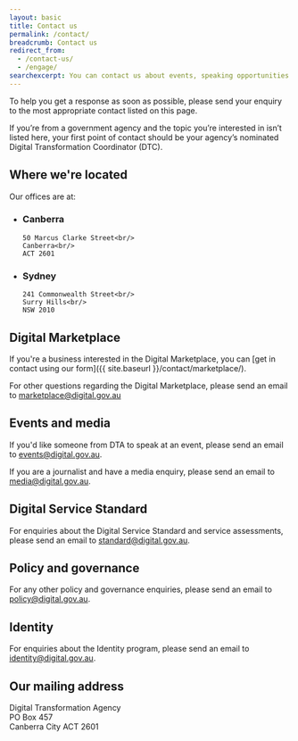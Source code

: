 ```yaml
---
layout: basic
title: Contact us
permalink: /contact/
breadcrumb: Contact us
redirect_from:
  - /contact-us/
  - /engage/
searchexcerpt: You can contact us about events, speaking opportunities or send requests directly to one of our teams.
---
```


To help you get a response as soon as possible, please send your enquiry to the most appropriate contact listed on this page.

<p class="callout">
If you’re from a government agency and the topic you’re interested in isn’t listed here, your first point of contact should be your agency’s nominated Digital Transformation Coordinator (DTC).
</p>


## Where we're located

Our offices are at:

<ul class="address-grid">
  <li>
    <h3>Canberra</h3>

    50 Marcus Clarke Street<br/>
    Canberra<br/>
    ACT 2601
  </li>
  <li>
    <h3>Sydney</h3>

    241 Commonwealth Street<br/>
    Surry Hills<br/>
    NSW 2010
  </li>
</ul>


## Digital Marketplace

If you're a business interested in the Digital Marketplace, you can [get in contact using our form]({{ site.baseurl }}/contact/marketplace/).

For other questions regarding the Digital Marketplace, please send an email to [marketplace@digital.gov.au](mailto:marketplace@digital.gov.au)


## Events and media

If you'd like someone from DTA to speak at an event, please send an email to [events@digital.gov.au](mailto:events@digital.gov.au).

If you are a journalist and have a media enquiry, please send an email to [media@digital.gov.au](mailto:media@digital.gov.au).


## Digital Service Standard

For enquiries about the Digital Service Standard and service assessments, please send an email to [standard@digital.gov.au](mailto:standard@digital.gov.au).


## Policy and governance

For any other policy and governance enquiries, please send an email to [policy@digital.gov.au](mailto:policy@digital.gov.au).


## Identity

For enquiries about the Identity program, please send an email to [identity@digital.gov.au](mailto:identity@digital.gov.au).


## Our mailing address

Digital Transformation Agency<br/>
PO Box 457<br/>
Canberra City ACT 2601
